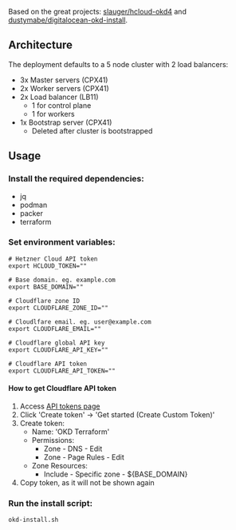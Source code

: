 Based on the great projects: [slauger/hcloud-okd4](https://github.com/slauger/hcloud-okd4) and [dustymabe/digitalocean-okd-install](https://github.com/dustymabe/digitalocean-okd-install).

## Architecture

The deployment defaults to a 5 node cluster with 2 load balancers:

- 3x Master servers (CPX41)
- 2x Worker servers (CPX41)
- 2x Load balancer (LB11)
  - 1 for control plane
  - 1 for workers
- 1x Bootstrap server (CPX41)
  - Deleted after cluster is bootstrapped

## Usage

### Install the required dependencies:
- jq
- podman
- packer
- terraform

### Set environment variables:
```
# Hetzner Cloud API token
export HCLOUD_TOKEN=""

# Base domain. eg. example.com
export BASE_DOMAIN=""

# Cloudflare zone ID
export CLOUDFLARE_ZONE_ID=""

# Cloudlfare email. eg. user@example.com
export CLOUDFLARE_EMAIL=""

# Cloudflare global API key
export CLOUDFLARE_API_KEY=""

# Cloudflare API token
export CLOUDFLARE_API_TOKEN=""
```

#### How to get Cloudflare API token
1. Access [API tokens page](https://dash.cloudflare.com/profile/api-tokens)
2. Click 'Create token' -> 'Get started (Create Custom Token)'
3. Create token:
   - Name: 'OKD Terraform'
   - Permissions:
     - Zone - DNS - Edit
     - Zone - Page Rules - Edit
   - Zone Resources:
     - Include - Specific zone - ${BASE_DOMAIN}
4. Copy token, as it will not be shown again

### Run the install script:
`okd-install.sh`